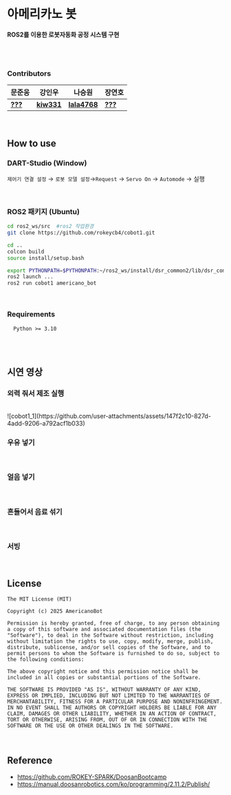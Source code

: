 # 아메리카노 봇  
**ROS2를 이용한 로봇자동화 공정 시스템 구현**

<br>
<br>


### Contributors
|문준웅|강인우|나승원|장연호|
|----|----|----|----|
|**[???](https://github.com/)**|**[kiw331](https://github.com/kiw331)**|**[lala4768](https://github.com/lala4768)**|**[???](https://github.com/)**|

<br>

## How to use  
  
### DART-Studio (Window)  
`제어기 연결 설정` → `로봇 모델 설정`→`Request` → `Servo On` → `Automode` → 실행

<br>


### ROS2 패키지 (Ubuntu)  

```bash
cd ros2_ws/src  #ros2 작업환경
git clone https://github.com/rokeycb4/cobot1.git

cd ..
colcon build
source install/setup.bash

export PYTHONPATH=$PYTHONPATH:~/ros2_ws/install/dsr_common2/lib/dsr_common2/imp
ros2 launch ...
ros2 run cobot1 americano_bot


```






<br>



### Requirements

```
  Python >= 3.10
```
<br>
<br>


## 시연 영상

### 외력 줘서 제조 실행
<br>
![cobot1_1](https://github.com/user-attachments/assets/147f2c10-827d-4add-9206-a792acf1b033)


### 우유 넣기 
<br>


### 얼음 넣기
<br>


### 흔들어서 음료 섞기
<br>


### 서빙
<br>



## License
```
The MIT License (MIT)

Copyright (c) 2025 AmericanoBot

Permission is hereby granted, free of charge, to any person obtaining a copy of this software and associated documentation files (the "Software"), to deal in the Software without restriction, including without limitation the rights to use, copy, modify, merge, publish, distribute, sublicense, and/or sell copies of the Software, and to permit persons to whom the Software is furnished to do so, subject to the following conditions:

The above copyright notice and this permission notice shall be included in all copies or substantial portions of the Software.

THE SOFTWARE IS PROVIDED "AS IS", WITHOUT WARRANTY OF ANY KIND, EXPRESS OR IMPLIED, INCLUDING BUT NOT LIMITED TO THE WARRANTIES OF MERCHANTABILITY, FITNESS FOR A PARTICULAR PURPOSE AND NONINFRINGEMENT. IN NO EVENT SHALL THE AUTHORS OR COPYRIGHT HOLDERS BE LIABLE FOR ANY CLAIM, DAMAGES OR OTHER LIABILITY, WHETHER IN AN ACTION OF CONTRACT, TORT OR OTHERWISE, ARISING FROM, OUT OF OR IN CONNECTION WITH THE SOFTWARE OR THE USE OR OTHER DEALINGS IN THE SOFTWARE.
```


<br>


## Reference
- https://github.com/ROKEY-SPARK/DoosanBootcamp
- https://manual.doosanrobotics.com/ko/programming/2.11.2/Publish/
